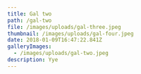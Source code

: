 ```yaml
---
title: Gal two
path: /gal-two
file: /images/uploads/gal-three.jpeg
thumbnail: /images/uploads/gal-four.jpeg
date: 2018-01-09T16:47:22.841Z
galleryImages:
  - /images/uploads/gal-two.jpeg
description: Yye
---
```


